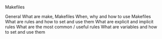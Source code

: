 Makefiles

General
  What are make, Makefiles
  When, why and how to use Makefiles
  What are rules and how to set and use them
  What are explicit and implicit rules
  What are the most common / useful rules
  What are variables and how to set and use them
